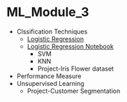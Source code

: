 # ML_Module_3
- Clssification Techniques
	- [Logistic Regression](LR.md)
  - [Logistic Regression Notebook](https://github.com/Learn-Write-Repeat/ml/blob/main/Logistic%20Regression/Ankur_ML_Logistic_regression.ipynb)
	- SVM
	- KNN 
	- Project-Iris Flower dataset
- Performance Measure
- Unsupervised Learning
	- Project-Customer Segmentation
